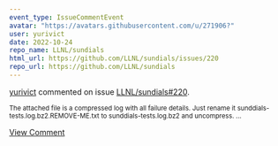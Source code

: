 ```yaml
---
event_type: IssueCommentEvent
avatar: "https://avatars.githubusercontent.com/u/271906?"
user: yurivict
date: 2022-10-24
repo_name: LLNL/sundials
html_url: https://github.com/LLNL/sundials/issues/220
repo_url: https://github.com/LLNL/sundials
---
```


<a href='https://github.com/yurivict' target='_blank'>yurivict</a> commented on issue <a href='https://github.com/LLNL/sundials/issues/220' target='_blank'>LLNL/sundials#220</a>.

<small>The attached file is a compressed log with all failure details. Just rename it sunddials-tests.log.bz2.REMOVE-ME.txt to sunddials-tests.log.bz2 and uncompress....</small>

<a href='https://github.com/LLNL/sundials/issues/220' target='_blank'>View Comment</a>